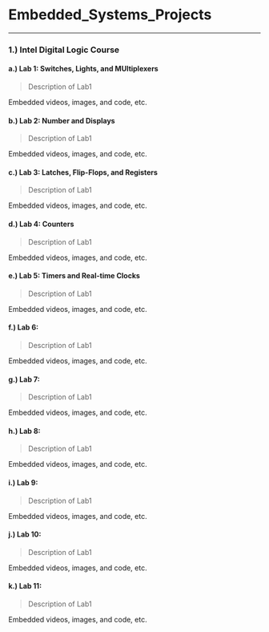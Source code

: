 # Embedded_Systems_Projects
---

### 1.) Intel Digital Logic Course

#### a.) Lab 1: Switches, Lights, and MUltiplexers

> Description of Lab1

Embedded videos, images, and code, etc.

#### b.) Lab 2: Number and Displays

> Description of Lab1

Embedded videos, images, and code, etc.

#### c.) Lab 3: Latches, Flip-Flops, and Registers

> Description of Lab1

Embedded videos, images, and code, etc.

#### d.) Lab 4: Counters

> Description of Lab1

Embedded videos, images, and code, etc.

#### e.) Lab 5: Timers and Real-time Clocks

> Description of Lab1

Embedded videos, images, and code, etc.

#### f.) Lab 6:

> Description of Lab1

Embedded videos, images, and code, etc.

#### g.) Lab 7:

> Description of Lab1

Embedded videos, images, and code, etc.

#### h.) Lab 8:

> Description of Lab1

Embedded videos, images, and code, etc.

#### i.) Lab 9:

> Description of Lab1

Embedded videos, images, and code, etc.

#### j.) Lab 10:

> Description of Lab1

Embedded videos, images, and code, etc.

#### k.) Lab 11:

> Description of Lab1

Embedded videos, images, and code, etc.


